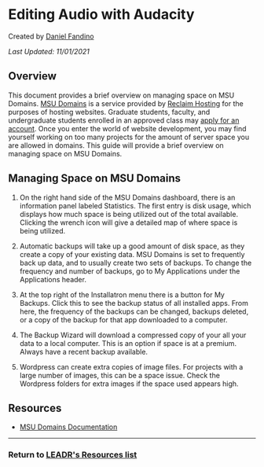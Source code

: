 # Editing Audio with Audacity

Created by [Daniel Fandino](https://wiredhistory.com/)

*Last Updated: 11/01/2021*

## Overview
This document provides a brief overview on managing space on MSU Domains. [MSU Domains](https://domains.cal.msu.edu/) is a service provided by [Reclaim Hosting](https://reclaimhosting.com/) for the purposes of hosting websites. Graduate students, faculty, and undergraduate students enrolled in an approved class may [apply for an account](https://domains.cal.msu.edu/new-account/). Once you enter the world of website development, you may find yourself working on too many projects for the amount of server space you are allowed in domains. This guide will provide a brief overview on managing space on MSU Domains.

## Managing Space on MSU Domains
1. On the right hand side of the MSU Domains dashboard, there is an information panel labeled Statistics. The first entry is disk usage, which displays how much space is being utilized out of the total available. Clicking the wrench icon will give a detailed map of where space is being utilized.

2. Automatic backups will take up a good amount of disk space, as they create a copy of your existing data. MSU Domains is set to frequently back up data, and to usually create two sets of backups. To change the frequency and number of backups, go to My Applications under the Applications header.

3. At the top right of the Installatron menu there is a button for My Backups. Click this to see the backup status of all installed apps. From here, the frequency of the backups can be changed, backups deleted, or a copy of the backup for that app downloaded to a computer.

4. The Backup Wizard will download a compressed copy of your all your data to a local computer. This is an option if space is at a premium. Always have a recent backup available.

5. Wordpress can create extra copies of image files. For projects with a large number of images, this can be a space issue. Check the Wordpress folders for extra images if the space used appears high.

## Resources
- [MSU Domains Documentation](https://domains.cal.msu.edu/documentation/)

-----
### Return to [LEADR's Resources list](https://leadr-msu.github.io/)
